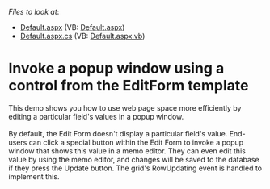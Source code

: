 <!-- default file list -->
*Files to look at*:

* [Default.aspx](./CS/WebSite/Default.aspx) (VB: [Default.aspx](./VB/WebSite/Default.aspx))
* [Default.aspx.cs](./CS/WebSite/Default.aspx.cs) (VB: [Default.aspx.vb](./VB/WebSite/Default.aspx.vb))
<!-- default file list end -->
# Invoke a popup window using a control from the EditForm template


<p>This demo shows you how to use web page space more efficiently by editing a particular field's values in a popup window.<br />
   <br />
By default, the Edit Form doesn't display a particular field's value. End-users can click a special button within the Edit Form to invoke a popup window that shows this value in a memo editor. They can even edit this value by using the memo editor, and changes will be saved to the database if they press the Update button. The grid's RowUpdating event is handled to implement this.</p>

<br/>


